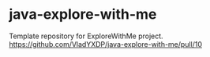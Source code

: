 # java-explore-with-me
Template repository for ExploreWithMe project.
https://github.com/VladYXDP/java-explore-with-me/pull/10
